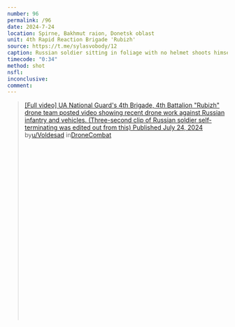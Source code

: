 ```yaml
---
number: 96
permalink: /96
date: 2024-7-24
location: Spirne, Bakhmut raion, Donetsk oblast
unit: 4th Rapid Reaction Brigade 'Rubizh'
source: https://t.me/sylasvobody/12
caption: Russian soldier sitting in foliage with no helmet shoots himself in the head
timecode: "0:34"
method: shot
nsfl: 
inconclusive: 
comment: 
---
```

<blockquote class="reddit-embed-bq" style="height:500px" data-embed-height="586"><a href="https://www.reddit.com/r/DroneCombat/comments/1ebcyl1/full_video_ua_national_guards_4th_brigade_4th/">[Full video] UA National Guard's 4th Brigade, 4th Battalion "Rubizh" drone team posted video showing recent drone work against Russian infantry and vehicles. (Three-second clip of Russian soldier self-terminating was edited out from this) Published July 24, 2024</a><br> by<a href="https://www.reddit.com/user/Voldesad/">u/Voldesad</a> in<a href="https://www.reddit.com/r/DroneCombat/">DroneCombat</a></blockquote><script async="" src="https://embed.reddit.com/widgets.js" charset="UTF-8"></script>
